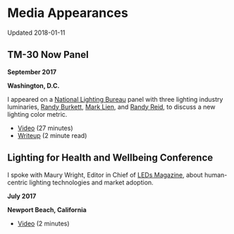 # Media Appearances

Updated 2018-01-11

## TM-30 Now Panel

**September 2017**

**Washington, D.C.**

I appeared on a [National Lighting Bureau](https://nlb.org/) panel with three lighting industry luminaries, [Randy Burkett](https://rbldi.com/), [Mark Lien](https://www.ies.org/presenter/mark-lien/), and [Randy Reid](http://edisonreport.com/), to discuss a new lighting color metric. 

* [Video](https://www.youtube.com/watch?v=9NfgNBPc_08) (27 minutes)
* [Writeup](https://medium.com/@yeutterg/could-you-buy-lighting-like-you-used-to-buy-film-bb9a27af1747) (2 minute read)

## Lighting for Health and Wellbeing Conference

I spoke with Maury Wright, Editor in Chief of [LEDs Magazine](http://www.ledsmagazine.com/index.html), about human-centric lighting technologies and market adoption.

**July 2017**

**Newport Beach, California**

* [Video](http://videos.ledsmagazine.com/detail/video/5561222535001/luxtech-foretells-the-future-of-ssl-is-human-centric-lighting) (2 minutes)